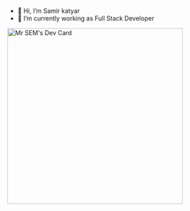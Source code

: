 - 👋 Hi, I’m Samir katyar
- 🌱 I’m currently working as Full Stack Developer 

<!---
kevit-samir-katyar/kevit-samir-katyar is a ✨ special ✨ repository because its `README.md` (this file) appears on your GitHub profile.
You can click the Preview link to take a look at your changes.
--->

<a href="https://app.daily.dev/samirkatyar"><img src="https://api.daily.dev/devcards/6372bc3d7c03476b86e08b8b8bb20c4f.png" width="400" alt="Mr SEM's Dev Card"/></a>
